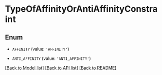 # TypeOfAffinityOrAntiAffinityConstraint


## Enum

* `AFFINITY` (value: `'AFFINITY'`)

* `ANTI_AFFINITY` (value: `'ANTI_AFFINITY'`)

[[Back to Model list]](../README.md#documentation-for-models) [[Back to API list]](../README.md#documentation-for-api-endpoints) [[Back to README]](../README.md)


